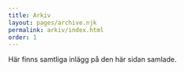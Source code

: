 ```yaml
---
title: Arkiv
layout: pages/archive.njk
permalink: arkiv/index.html
order: 1
---
```


Här finns samtliga inlägg på den här sidan samlade.
